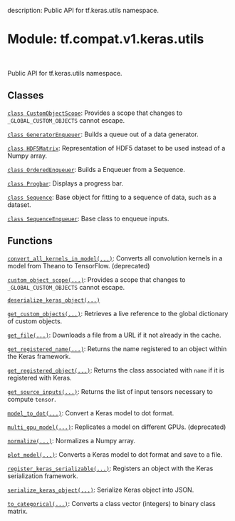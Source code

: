description: Public API for tf.keras.utils namespace.

<div itemscope itemtype="http://developers.google.com/ReferenceObject">
<meta itemprop="name" content="tf.compat.v1.keras.utils" />
<meta itemprop="path" content="Stable" />
</div>

# Module: tf.compat.v1.keras.utils

<!-- Insert buttons and diff -->

<table class="tfo-notebook-buttons tfo-api nocontent" align="left">

</table>



Public API for tf.keras.utils namespace.



## Classes

[`class CustomObjectScope`](../../../../tf/keras/utils/CustomObjectScope.md): Provides a scope that changes to `_GLOBAL_CUSTOM_OBJECTS` cannot escape.

[`class GeneratorEnqueuer`](../../../../tf/keras/utils/GeneratorEnqueuer.md): Builds a queue out of a data generator.

[`class HDF5Matrix`](../../../../tf/keras/utils/HDF5Matrix.md): Representation of HDF5 dataset to be used instead of a Numpy array.

[`class OrderedEnqueuer`](../../../../tf/keras/utils/OrderedEnqueuer.md): Builds a Enqueuer from a Sequence.

[`class Progbar`](../../../../tf/keras/utils/Progbar.md): Displays a progress bar.

[`class Sequence`](../../../../tf/keras/utils/Sequence.md): Base object for fitting to a sequence of data, such as a dataset.

[`class SequenceEnqueuer`](../../../../tf/keras/utils/SequenceEnqueuer.md): Base class to enqueue inputs.

## Functions

[`convert_all_kernels_in_model(...)`](../../../../tf/keras/utils/convert_all_kernels_in_model.md): Converts all convolution kernels in a model from Theano to TensorFlow. (deprecated)

[`custom_object_scope(...)`](../../../../tf/keras/utils/custom_object_scope.md): Provides a scope that changes to `_GLOBAL_CUSTOM_OBJECTS` cannot escape.

[`deserialize_keras_object(...)`](../../../../tf/keras/utils/deserialize_keras_object.md)

[`get_custom_objects(...)`](../../../../tf/keras/utils/get_custom_objects.md): Retrieves a live reference to the global dictionary of custom objects.

[`get_file(...)`](../../../../tf/keras/utils/get_file.md): Downloads a file from a URL if it not already in the cache.

[`get_registered_name(...)`](../../../../tf/keras/utils/get_registered_name.md): Returns the name registered to an object within the Keras framework.

[`get_registered_object(...)`](../../../../tf/keras/utils/get_registered_object.md): Returns the class associated with `name` if it is registered with Keras.

[`get_source_inputs(...)`](../../../../tf/keras/utils/get_source_inputs.md): Returns the list of input tensors necessary to compute `tensor`.

[`model_to_dot(...)`](../../../../tf/keras/utils/model_to_dot.md): Convert a Keras model to dot format.

[`multi_gpu_model(...)`](../../../../tf/keras/utils/multi_gpu_model.md): Replicates a model on different GPUs. (deprecated)

[`normalize(...)`](../../../../tf/keras/utils/normalize.md): Normalizes a Numpy array.

[`plot_model(...)`](../../../../tf/keras/utils/plot_model.md): Converts a Keras model to dot format and save to a file.

[`register_keras_serializable(...)`](../../../../tf/keras/utils/register_keras_serializable.md): Registers an object with the Keras serialization framework.

[`serialize_keras_object(...)`](../../../../tf/keras/utils/serialize_keras_object.md): Serialize Keras object into JSON.

[`to_categorical(...)`](../../../../tf/keras/utils/to_categorical.md): Converts a class vector (integers) to binary class matrix.

